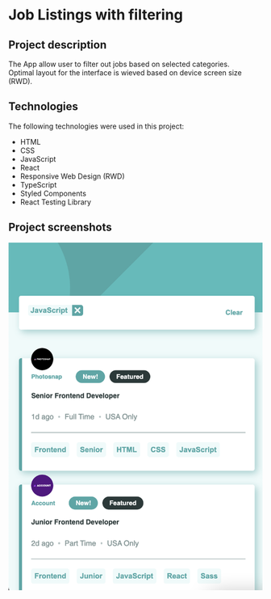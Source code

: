 # Job Listings with filtering

## Project description

The App allow user to filter out jobs based on selected categories.  
Optimal layout for the interface is wieved based on device screen size (RWD).

## Technologies

The following technologies were used in this project:

- HTML
- CSS
- JavaScript
- React
- Responsive Web Design (RWD)
- TypeScript
- Styled Components
- React Testing Library

## Project screenshots

![Main Page](https://github.com/tokarskym/jobsearch/raw/main/public/images/readme01.png)
